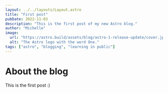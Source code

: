 ```yaml
---
layout: ../../layouts/Layout.astro
title: "First post"
pubDate: 2022-11-03
description: "This is the first post of my new Astro blog."
author: "Michelle"
image:
  url: "https://astro.build/assets/blog/astro-1-release-update/cover.jpeg"
  alt: "The Astro logo with the word One."
tags: ["astro", "blogging", "learning in public"]
---
```


# About the blog

This is the first post :)
